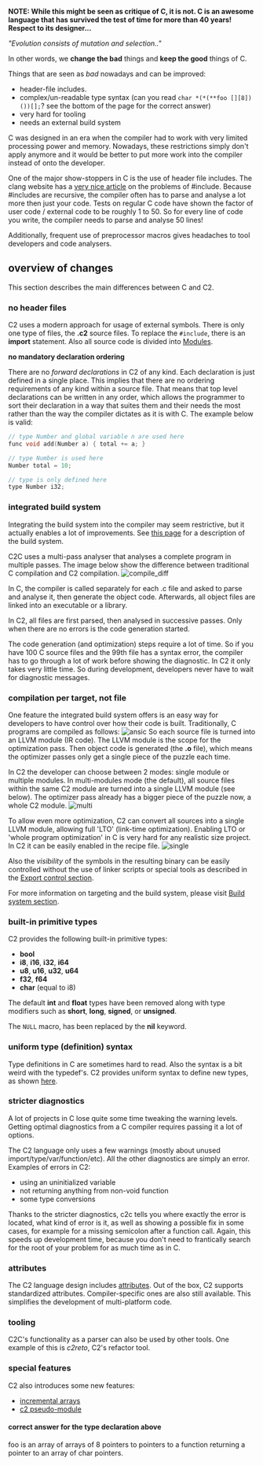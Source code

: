
__NOTE:
While this might be seen as critique of C, it is not. C is an
awesome language that has survived the test of time for more than 40 years!
Respect to its designer...__

*"Evolution consists of mutation and selection.."*

In other words, we __change the bad__ things and __keep the good__ things of C.

Things that are seen as *bad* nowadays and can be improved:

- header-file includes.
- complex/un-readable type syntax
  (can you read ```char *(*(**foo [][8])())[];```? see the bottom of the page for the correct answer)
- very hard for tooling
- needs an external build system

C was designed in an era when the compiler had to work with very limited processing
power and memory. Nowadays, these restrictions simply don't apply anymore and it would
be better to put more work into the compiler instead of onto the developer.

One of the major show-stoppers in C is the use of header file includes. The clang
website has a [very nice article](http://clang.llvm.org/docs/Modules.html#problems-with-the-current-model) on
the problems of #include.
Because #includes are recursive, the compiler often has to parse and analyse a lot more
then just your code. Tests on regular C code have shown the factor of user code / external code
to be roughly 1 to 50. So for every line of code you write, the compiler needs to parse and
analyse 50 lines!

Additionally, frequent use of preprocessor macros gives headaches to tool developers
and code analysers.

## overview of changes
This section describes the main differences between C and C2.

### no header files
C2 uses a modern approach for usage of external symbols. There is only one type
of files, the **.c2** source files. To replace the ```#include```, there is an __import__
statement. Also all source code is divided into [Modules](../language/modules.md).

__no mandatory declaration ordering__

There are no *forward declarations* in C2 of any kind. Each declaration is just
defined in a single place. This implies that there are no ordering requirements
of any kind within a source file. That means that top level declarations can be
written in any order, which allows the programmer to sort their declaration in a
way that suites them and their needs the most rather than the way the compiler
dictates as it is with C. The example below is valid:

```c
// type Number and global variable n are used here
func void add(Number a) { total += a; }

// type Number is used here
Number total = 10;

// type is only defined here
type Number i32;
```

### integrated build system
Integrating the build system into the compiler may seem restrictive, but it actually
enables a lot of improvements. See [this page](../build_system/intro.md) for a
description of the build system.

C2C uses a multi-pass analyser that analyses a complete program in multiple passes.
The image below show the difference between traditional C compilation and C2 compilation.
![compile_diff](compile_diff.svg)

In C, the compiler is called separately for each .c file and asked to parse and
analyse it, then generate the object code. Afterwards, all object files are linked
into an executable or a library.

In C2, all files are first parsed, then analysed in successive passes.
Only when there are no errors is the code generation started.

The code generation (and optimization) steps require a lot of time. So if you have
100 C source files and the 99th file has a syntax error, the compiler has to go through
a lot of work before showing the diagnostic. In C2 it only takes very little time.
So during development, developers never have to wait for diagnostic messages.

### compilation per target, not file
One feature the integrated build system offers is an easy way for developers to
have control over how their code is built. Traditionally, C programs are compiled
as follows:
![ansic](build_ansic.svg)
So each source file is turned into an LLVM module (IR code). The LLVM module is the
scope for the optimization pass. Then object code is generated (the **.o** file), which means
the optimizer passes only get a single piece of the puzzle each time.

In C2 the developer can choose between 2 modes: single module or multiple modules.
In multi-modules mode (the default), all source files within the same C2 module are
turned into a single LLVM module (see below). The optimizer pass already has a bigger
piece of the puzzle now, a whole C2 module.
![multi](build_multi.svg)

To allow even more optimization, C2 can convert all sources into a single LLVM
module, allowing full 'LTO' (link-time optimization). Enabling LTO or 'whole program
optimization' in C is very hard for any realistic size project. In C2 it can be easily
enabled in the recipe file.
![single](build_single.svg)

Also the *visibility* of the symbols in the resulting binary can be easily controlled
without the use of linker scripts or special tools as described in the
[Export control section](../build_system/symbols.md).

For more information on targeting and the build system,
please visit [Build system section](../build_system/symbols.md).

### built-in primitive types
C2 provides the following built-in primitive types:

* __bool__
* __i8__, __i16__, __i32__, __i64__
* __u8__, __u16__, __u32__, __u64__
* __f32__, __f64__
* __char__ (equal to i8)

The default __int__ and __float__ types have been removed along with type modifiers such as
__short__, __long__, __signed__, or __unsigned__.

The `NULL` macro, has been replaced by the __nil__ keyword.

### uniform type (definition) syntax
Type definitions in C are sometimes hard to read. Also the syntax is a bit weird with
the typedef's. C2 provides uniform syntax to define new types, as shown
[here](../language/user_types.md).

### stricter diagnostics
A lot of projects in C lose quite some time tweaking the warning levels. Getting optimal
diagnostics from a C compiler requires passing it a lot of options.

The C2 language only uses a few warnings (mostly about unused import/type/var/function/etc).
All the other diagnostics are simply an error.
Examples of errors in C2:

* using an uninitialized variable
* not returning anything from non-void function
* some type conversions

Thanks to the stricter diagnostics, c2c tells you where exactly the error is located,
what kind of error is it, as well as showing a possible fix in some cases, for example for
a missing semicolon after a function call. Again, this speeds up development time, because
you don't need to frantically search for the root of your problem for as much time as in C.

### attributes
The C2 language design includes [attributes](../language/attributes.md). Out of the box,
C2 supports standardized attributes. Compiler-specific ones are also still available. This simplifies
the development of multi-platform code.

### tooling
C2C's functionality as a parser can also be used by other tools.
One example of this is *c2reto*, C2's refactor tool.

### special features
C2 also introduces some new features:

* [incremental arrays](../language/variables.md#incremental-arrays)
* [c2 pseudo-module](../build_system/c2module.md)



#### correct answer for the type declaration above
foo is an array of arrays of 8 pointers to pointers to a function returning a pointer to an array of char pointers.
